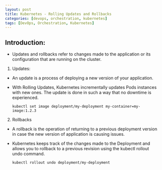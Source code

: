 ```yaml
---
layout: post
title: Kubernetes - Rolling Updates and Rollbacks
categories: [devops, orchestration, kubernetes]
tags: [DevOps, Orchestration, Kubernetes]
---
```


## Introduction:

- Updates and rollbacks refer to changes made to the application or its configuration that are running on the cluster.

1. Updates:
- An update is a process of deploying a new version of your application.
- With Rolling Updates, Kubernetes incrementally updates Pods instances with new ones. The update is done in such a way that no downtime is experienced.

    ```
    kubectl set image deployment/my-deployment my-container=my-image:1.2.3
    ```

2. Rollbacks
- A rollback is the operation of returning to a previous deployment version in case the new version of application is causing issues.
- Kubernetes keeps track of the changes made to the Deployment and allows you to rollback to a previous revision using the kubectl rollout undo command.

    ```
    kubectl rollout undo deployment/my-deployment
    ```

